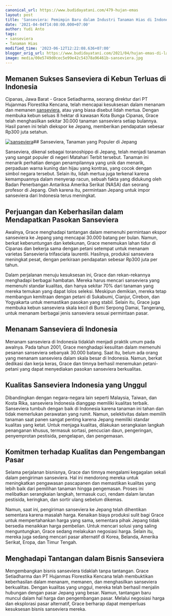 ```yaml
---
canonical_url: https://www.budidayatani.com/479-hujan-emas
layout: post
title: 'Sanseviera: Pemimpin Baru dalam Industri Tanaman Hias di Indonesia!'
date: '2021-04-04T14:08:00.000+07:00'
author: Yudi Anto
tags:
- sanseviera
- Tanaman Hias
modified_time: '2023-06-12T12:22:08.636+07:00'
blogger_orig_url: https://www.budidayatani.com/2021/04/hujan-emas-di-ladang-sanseviera.html
image: media/00e5749d0cec5e99e42c54378a96461b-sanseviera.jpg
---
```

## Memanen Sukses Sanseviera di Kebun Terluas di Indonesia

Cipanas, Jawa Barat - Grace Setiadharma, seorang direktur dari PT Hujanmas Florestika Kencana, telah mencapai kesuksesan dalam menanam dan memanen [sanseviera](https://www.budidayatani.com/search/label/sanseviera), atau yang biasa disebut lidah mertua. Dengan membuka kebun seluas 8 hektar di kawasan Kota Bunga Cipanas, Grace telah menghasilkan sekitar 30.000 tanaman sanseviera setiap bulannya. Hasil panen ini telah diekspor ke Jepang, memberikan pendapatan sebesar Rp300 juta setahun.

[![sanseviera](https://blogger.googleusercontent.com/img/b/R29vZ2xl/AVvXsEgvg3QYiqgAlOmKzK9CKE_xMysPUcXWTJB0yFJ9XwmkHOgm-45uvNOuaRNKv0OG5dwRiAhHGAixzlioQxsVwKO3l0ryEqR1VT5Y8eitzaiHAC7eilXFZBw5Y86KUa2esJWh7VbJ3JyOQT4f5JhbGJKvtB2-3a6ybJwCOjlwVjBDETREcB4XseTMEvEyKA/w640-h374/sanseviera.jpg)](https://blogger.googleusercontent.com/img/b/R29vZ2xl/AVvXsEgvg3QYiqgAlOmKzK9CKE_xMysPUcXWTJB0yFJ9XwmkHOgm-45uvNOuaRNKv0OG5dwRiAhHGAixzlioQxsVwKO3l0ryEqR1VT5Y8eitzaiHAC7eilXFZBw5Y86KUa2esJWh7VbJ3JyOQT4f5JhbGJKvtB2-3a6ybJwCOjlwVjBDETREcB4XseTMEvEyKA/s2056/sanseviera.jpg)## Sanseviera, Tanaman yang Populer di Jepang

Sanseviera, dikenal sebagai toranoshippo di Jepang, telah menjadi tanaman yang sangat populer di negeri Matahari Terbit tersebut. Tanaman ini menarik perhatian dengan penampilannya yang unik dan menarik, perpaduan warna kuning dan hijau yang kontras, yang cocok dengan simbol negara tersebut. Selain itu, lidah mertua juga terkenal karena kemampuannya dalam menyerap racun, sebuah fakta yang didukung oleh Badan Penerbangan Antariksa Amerika Serikat (NASA) dan seorang profesor di Jepang. Oleh karena itu, permintaan Jepang untuk impor sanseviera dari Indonesia terus meningkat.

## Perjuangan dan Keberhasilan dalam Mendapatkan Pasokan Sanseviera

Awalnya, Grace menghadapi tantangan dalam memenuhi permintaan ekspor sanseviera ke Jepang yang mencapai 30.000 batang per bulan. Namun, berkat keberuntungan dan ketekunan, Grace menemukan lahan tidur di Cipanas dan bekerja sama dengan petani setempat untuk menanam varietas Sansevieria trifasciata laurentii. Hasilnya, produksi sanseviera meningkat pesat, dengan perkiraan pendapatan sebesar Rp300 juta per tahun.

Dalam perjalanan menuju kesuksesan ini, Grace dan rekan-rekannya menghadapi berbagai hambatan. Mereka harus mencari sanseviera yang memenuhi standar kualitas, dan hanya sekitar 70% dari tanaman yang mereka temukan yang dapat lolos seleksi. Meskipun demikian, mereka tetap membangun kemitraan dengan petani di Sukabumi, Cianjur, Cirebon, dan Yogyakarta untuk memastikan pasokan yang stabil. Selain itu, Grace juga membuka kebun sanseviera skala kecil di Bumi Serpong Damai, Tangerang, untuk menanam berbagai jenis sanseviera sesuai permintaan pasar.

## Menanam Sanseviera di Indonesia

Menanam sanseviera di Indonesia tidaklah menjadi praktik umum pada awalnya. Pada tahun 2001, Grace menghadapi kesulitan dalam memenuhi pesanan sanseviera sebanyak 30.000 batang. Saat itu, belum ada orang yang menanam sanseviera dalam skala besar di Indonesia. Namun, berkat dedikasi dan kerja keras, Grace dan timnya berhasil menemukan petani-petani yang dapat menyediakan pasokan sanseviera berkualitas.

## Kualitas Sanseviera Indonesia yang Unggul

Dibandingkan dengan negara-negara lain seperti Malaysia, Taiwan, dan Kosta Rika, sanseviera Indonesia dianggap memiliki kualitas terbaik. Sanseviera tumbuh dengan baik di Indonesia karena tanaman ini tahan dan tidak memerlukan perawatan yang rumit. Namun, selektivitas dalam memilih tanaman saat panen sangat penting karena Jepang memiliki standar kualitas yang ketat. Untuk menjaga kualitas, dilakukan serangkaian langkah penanganan khusus, termasuk sortasi, pencucian daun, pengeringan, penyemprotan pestisida, pengelapan, dan pengemasan.

## Komitmen terhadap Kualitas dan Pengembangan Pasar

Selama perjalanan bisnisnya, Grace dan timnya mengalami kegagalan sekali dalam pengiriman sanseviera. Hal ini mendorong mereka untuk meningkatkan pengawasan pascapanen dan memastikan kualitas yang lebih baik dari pemilihan tanaman hingga pengemasan. Proses ini melibatkan serangkaian langkah, termasuk cuci, rendam dalam larutan pestisida, keringkan, dan sortir ulang sebelum dikemas.

Namun, saat ini, pengiriman sanseviera ke Jepang telah dihentikan sementara karena masalah harga. Kenaikan biaya produksi sulit bagi Grace untuk mempertahankan harga yang sama, sementara pihak Jepang tidak bersedia menaikkan harga pembelian. Untuk mencari solusi yang saling menguntungkan, Grace sedang melakukan negosiasi harga. Selain itu, mereka juga sedang mencari pasar alternatif di Korea, Belanda, Amerika Serikat, Eropa, dan Timur Tengah.

## Menghadapi Tantangan dalam Bisnis Sanseviera

Mengembangkan bisnis sanseviera tidaklah tanpa tantangan. Grace Setiadharma dan PT Hujanmas Florestika Kencana telah membuktikan keberhasilan dalam menanam, memanen, dan menghasilkan sanseviera berkualitas. Dengan kualitas yang unggul, mereka telah berhasil menjalin hubungan dengan pasar Jepang yang besar. Namun, tantangan baru muncul dalam hal harga dan pengembangan pasar. Melalui negosiasi harga dan eksplorasi pasar alternatif, Grace berharap dapat memperluas kesuksesan bisnis sanseviera mereka.

